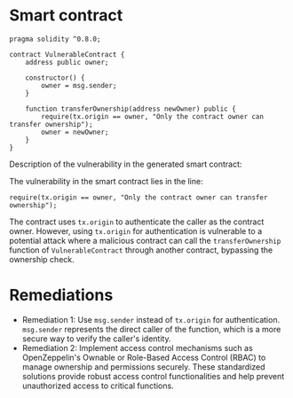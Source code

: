 # Smart contract

```solidity
pragma solidity ^0.8.0;

contract VulnerableContract {
    address public owner;

    constructor() {
        owner = msg.sender;
    }

    function transferOwnership(address newOwner) public {
        require(tx.origin == owner, "Only the contract owner can transfer ownership");
        owner = newOwner;
    }
}
```

Description of the vulnerability in the generated smart contract:

The vulnerability in the smart contract lies in the line:
```solidity
require(tx.origin == owner, "Only the contract owner can transfer ownership");
```
The contract uses `tx.origin` to authenticate the caller as the contract owner. However, using `tx.origin` for authentication is vulnerable to a potential attack where a malicious contract can call the `transferOwnership` function of `VulnerableContract` through another contract, bypassing the ownership check.

# Remediations

- Remediation 1: Use `msg.sender` instead of `tx.origin` for authentication. `msg.sender` represents the direct caller of the function, which is a more secure way to verify the caller's identity.
- Remediation 2: Implement access control mechanisms such as OpenZeppelin's Ownable or Role-Based Access Control (RBAC) to manage ownership and permissions securely. These standardized solutions provide robust access control functionalities and help prevent unauthorized access to critical functions.